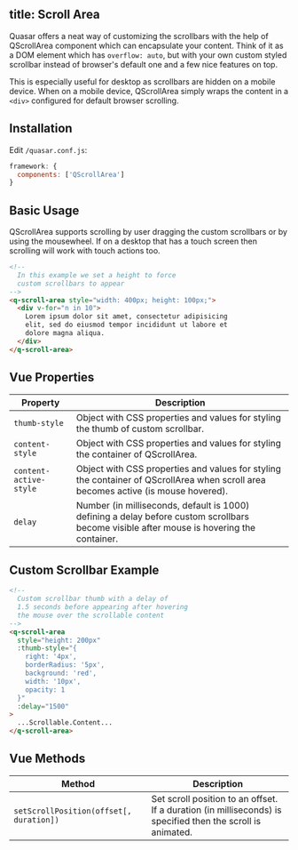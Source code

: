 title: Scroll Area
---
Quasar offers a neat way of customizing the scrollbars with the help of QScrollArea component which can encapsulate your content. Think of it as a DOM element which has `overflow: auto`, but with your own custom styled scrollbar instead of browser's default one and a few nice features on top.
<input type="hidden" data-fullpage-demo="scrolling/scroll-area">

This is especially useful for desktop as scrollbars are hidden on a mobile device. When on a mobile device, QScrollArea simply wraps the content in a `<div>` configured for default browser scrolling.

## Installation
Edit `/quasar.conf.js`:
```js
framework: {
  components: ['QScrollArea']
}
```

## Basic Usage

QScrollArea supports scrolling by user dragging the custom scrollbars or by using the mousewheel. If on a desktop that has a touch screen then scrolling will work with touch actions too.

```html
<!--
  In this example we set a height to force
  custom scrollbars to appear
-->
<q-scroll-area style="width: 400px; height: 100px;">
  <div v-for="n in 10">
    Lorem ipsum dolor sit amet, consectetur adipisicing
    elit, sed do eiusmod tempor incididunt ut labore et
    dolore magna aliqua.
  </div>
</q-scroll-area>
```

## Vue Properties

| Property | Description |
| --- | --- |
| `thumb-style` | Object with CSS properties and values for styling the thumb of custom scrollbar. |
| `content-style` | Object with CSS properties and values for styling the container of QScrollArea. |
| `content-active-style` | Object with CSS properties and values for styling the container of QScrollArea when scroll area becomes active (is mouse hovered). |
| `delay` | Number (in milliseconds, default is 1000) defining a delay before custom scrollbars become visible after mouse is hovering the container. |

## Custom Scrollbar Example

```html
<!--
  Custom scrollbar thumb with a delay of
  1.5 seconds before appearing after hovering
  the mouse over the scrollable content
-->
<q-scroll-area
  style="height: 200px"
  :thumb-style="{
    right: '4px',
    borderRadius: '5px',
    background: 'red',
    width: '10px',
    opacity: 1
  }"
  :delay="1500"
>
  ...Scrollable.Content...
</q-scroll-area>
```

## Vue Methods

| Method | Description |
| --- | --- |
| `setScrollPosition(offset[, duration])` | Set scroll position to an offset. If a duration (in milliseconds) is specified then the scroll is animated. |
